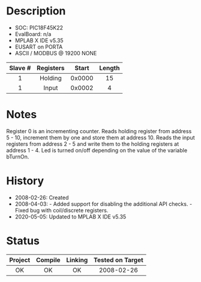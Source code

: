 # Description

* SOC: PIC18F45K22
* EvalBoard: n/a
* MPLAB X IDE v5.35
* EUSART on PORTA
* ASCII / MODBUS @ 19200 NONE 

|Slave  #| Registers | Start  |Length  |
|:------:|:---------:|:------:|:------:|
|1       | Holding   | 0x0000 | 15     |  
|1       | Input     | 0x0002 | 4      | 


# Notes

Register 0 is an incrementing counter.
Reads holding register from address 5 - 10, increment them by one and store them at address 10. 
Reads the input registers from address 2 - 5 and write them to the holding registers at address 1 - 4.
Led is turned on/off depending on the value of the variable bTurnOn.

# History
* 2008-02-26: Created
* 2008-04-03:  - Added support for disabling the additional API checks.
               - Fixed bug with coil/discrete registers.
* 2020-05-05: Updated to MPLAB X IDE v5.35

# Status

| Project | Compile | Linking | Tested on Target |
|:-------:|:-------:|:-------:|:----------------:|
| OK      |     OK  |   OK    |  2008-02-26      |
